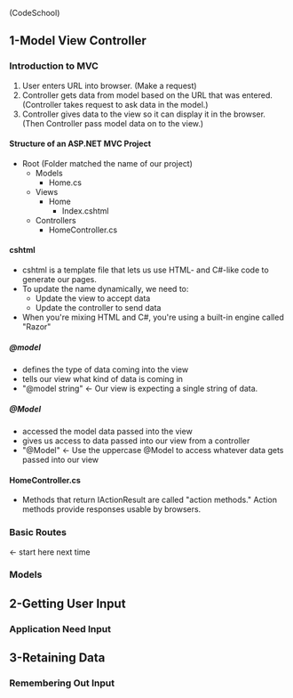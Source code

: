 (CodeSchool)

## 1-Model View Controller

### Introduction to MVC

1. User enters URL into browser. (Make a request)
2. Controller gets data from model based on the URL that was entered.     
   (Controller takes request to ask data in the model.)
3. Controller gives data to the view so it can display it in the browser.
   (Then Controller pass model data on to the view.)

#### Structure of an ASP.NET MVC Project

* Root (Folder matched the name of our project)
  * Models
    * Home.cs
  * Views
    * Home
      * Index.cshtml  
  * Controllers
    * HomeController.cs

#### cshtml

* cshtml is a template file that lets us use HTML- and C#-like code to generate our pages.
* To update the name dynamically, we need to: 
  * Update the view to accept data
  * Update the controller to send data
* When you're mixing HTML and C#, you're using a built-in engine called "Razor"

##### @model
* defines the type of data coming into the view
* tells our view what kind of data is coming in
* "@model string" <- Our view is expecting a single string of data.

##### @Model
* accessed the model data passed into the view
* gives us access to data passed into our view from a controller
* "@Model" <- Use the uppercase @Model to access whatever data gets passed into our view

#### HomeController.cs

* Methods that return IActionResult are called "action methods." Action methods provide responses usable by browsers.

### Basic Routes

<- start here next time

### Models

## 2-Getting User Input

### Application Need Input

## 3-Retaining Data

### Remembering Out Input